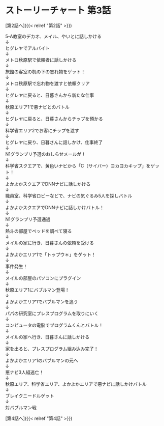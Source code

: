 # ストーリーチャート 第3話
[第2話へ]({{< relref "第2話" >}})

5-A教室のデカオ、メイル、やいとに話しかける<br />
↓<br />
ヒグレヤでアルバイト<br />
↓<br />
メトロ秋原駅で依頼者に話しかける<br />
↓<br />
旅館の客室の机の下の忘れ物をゲット！<br />
↓<br />
メトロ秋原駅で忘れ物を渡すと依頼クリア<br />
↓<br />
ヒグレヤに戻ると、日暮さんから新たな仕事<br />
↓<br />
秋原エリア1で悪ナビとのバトル<br />
↓<br />
ヒグレヤに戻ると、日暮さんからチップを預かる<br />
↓<br />
科学省エリア2でお客にチップを渡す<br />
↓<br />
ヒグレヤに戻り、日暮さんに話しかけ、仕事終了<br />
↓<br />
N1グランプリ予選のおしらせメールが！<br />
↓<br />
科学省スクエアで、黄色いナビから「C（サイバー）ヨカヨカキップ」をゲット！<br />
↓<br />
よかよかスクエアでDNNナビに話しかける<br />
↓<br />
職員室、科学省ロビーなどで、ナビの気ぐるみ5人を探しバトル<br />
↓<br />
よかよかスクエアでDNNナビに話しかけバトル！<br />
↓<br />
N1グランプリ予選通過<br />
↓<br />
熱斗の部屋でベッドを調べて寝る<br />
↓<br />
メイルの家に行き、日暮さんの依頼を受ける<br />
↓<br />
よかよかエリア1で「トップウ＊」をゲット！<br />
↓<br />
事件発生！<br />
↓<br />
メイルの部屋のパソコンにプラグイン<br />
↓<br />
秋原エリア1にバブルマン登場！<br />
↓<br />
よかよかエリア1でバブルマンを追う<br />
↓<br />
パパの研究室にプレスプログラムを取りにいく<br />
↓<br />
コンピュータの電脳でプログラムくんとバトル！<br />
↓<br />
メイルの家へ行き、日暮さんに話しかける<br />
↓<br />
家を出ると、プレスプログラム組み込み完了！<br />
↓<br />
よかよかエリア1のバブルマンの元へ<br />
↓<br />
悪ナビ3人組逃亡！<br />
↓<br />
秋原エリア、科学省エリア、よかよかエリアで悪ナビに話しかけバトル<br />
↓<br />
ブレイクニードルゲット<br />
↓<br />
対バブルマン戦

[第4話へ]({{< relref "第4話" >}})
